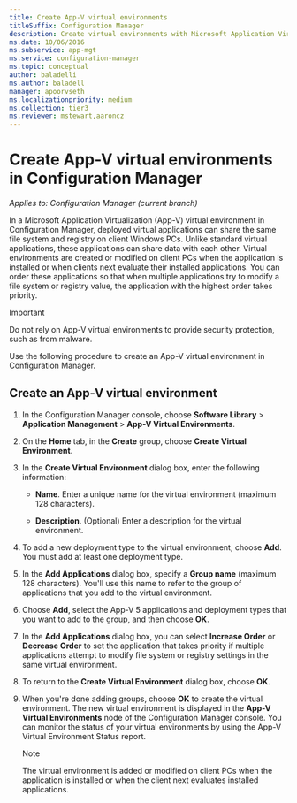 ```yaml
---
title: Create App-V virtual environments
titleSuffix: Configuration Manager
description: Create virtual environments with Microsoft Application Virtualization so apps can share data with each other.
ms.date: 10/06/2016
ms.subservice: app-mgt
ms.service: configuration-manager
ms.topic: conceptual
author: baladelli
ms.author: baladell
manager: apoorvseth
ms.localizationpriority: medium
ms.collection: tier3
ms.reviewer: mstewart,aaroncz 
---
```

# Create App-V virtual environments in Configuration Manager

*Applies to: Configuration Manager (current branch)*

In a Microsoft Application Virtualization (App-V) virtual environment in Configuration Manager, deployed virtual applications can share the same file system and registry on client Windows PCs. Unlike standard virtual applications, these applications can share data with each other. Virtual environments are created or modified on client PCs when the application is installed or when clients next evaluate their installed applications. You can order these applications so that when multiple applications try to modify a file system or registry value, the application with the highest order takes priority.  

> [!IMPORTANT]  
>  Do not rely on App-V virtual environments to provide security protection, such as from malware.  

 Use the following procedure to create an App-V virtual environment in Configuration Manager.  

## Create an App-V virtual environment  

1.  In the Configuration Manager console, choose **Software Library** > **Application Management** > **App-V Virtual Environments**.  

3.  On the **Home** tab, in the **Create** group, choose **Create Virtual Environment**.  

4.  In the **Create Virtual Environment** dialog box, enter the following information:  

    -   **Name**.  Enter a unique name for the virtual environment (maximum 128 characters).  

    -   **Description**. (Optional) Enter a description for the virtual environment.  

5.  To add a new deployment type to the virtual environment, choose **Add**. You must add at least one deployment type.  

6.  In the **Add Applications** dialog box, specify a **Group name** (maximum 128 characters). You'll use this name to refer to the group of applications that you add to the virtual environment.  

7.  Choose **Add**, select the App-V 5 applications and deployment types that you want to add to the group, and then choose **OK**.  

8.  In the **Add Applications** dialog box, you can select **Increase Order** or **Decrease Order** to set the application that takes priority if multiple applications attempt to modify file system or registry settings in the same virtual environment.  

9. To return to the **Create Virtual Environment** dialog box, choose **OK**.  

10. When you're done adding groups, choose **OK** to create the virtual environment. The new virtual environment is displayed in the **App-V Virtual Environments** node of the Configuration Manager console. You can monitor the status of your virtual environments by using the App-V Virtual Environment Status report.  

    > [!NOTE]  
    >  The virtual environment is added or modified on client PCs when the application is installed or when the client next evaluates installed applications.  
